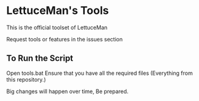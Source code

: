 # LettuceMan's Tools
 This is the official toolset of LettuceMan

 Request tools or features in the issues section

## To Run the Script
 Open tools.bat
 Ensure that you have all the required files (Everything from this repository.)



 Big changes will happen over time, Be prepared. 